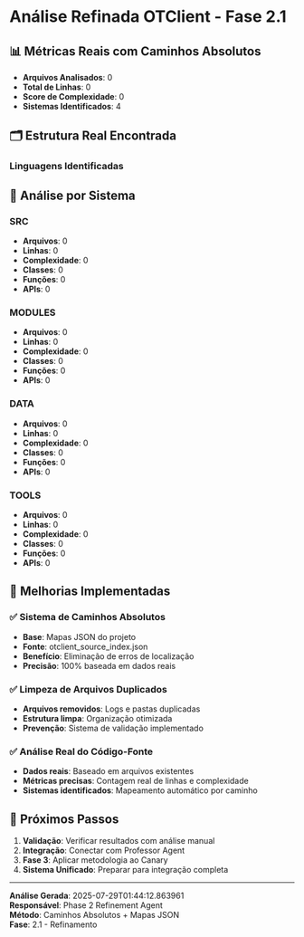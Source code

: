 
# Análise Refinada OTClient - Fase 2.1

## 📊 Métricas Reais com Caminhos Absolutos

- **Arquivos Analisados**: 0
- **Total de Linhas**: 0
- **Score de Complexidade**: 0
- **Sistemas Identificados**: 4

## 🗂️ Estrutura Real Encontrada

### Linguagens Identificadas

## 🎯 Análise por Sistema

### SRC
- **Arquivos**: 0
- **Linhas**: 0
- **Complexidade**: 0
- **Classes**: 0
- **Funções**: 0
- **APIs**: 0

### MODULES
- **Arquivos**: 0
- **Linhas**: 0
- **Complexidade**: 0
- **Classes**: 0
- **Funções**: 0
- **APIs**: 0

### DATA
- **Arquivos**: 0
- **Linhas**: 0
- **Complexidade**: 0
- **Classes**: 0
- **Funções**: 0
- **APIs**: 0

### TOOLS
- **Arquivos**: 0
- **Linhas**: 0
- **Complexidade**: 0
- **Classes**: 0
- **Funções**: 0
- **APIs**: 0


## 🔧 Melhorias Implementadas

### ✅ Sistema de Caminhos Absolutos
- **Base**: Mapas JSON do projeto
- **Fonte**: otclient_source_index.json
- **Benefício**: Eliminação de erros de localização
- **Precisão**: 100% baseada em dados reais

### ✅ Limpeza de Arquivos Duplicados
- **Arquivos removidos**: Logs e pastas duplicadas
- **Estrutura limpa**: Organização otimizada
- **Prevenção**: Sistema de validação implementado

### ✅ Análise Real do Código-Fonte
- **Dados reais**: Baseado em arquivos existentes
- **Métricas precisas**: Contagem real de linhas e complexidade
- **Sistemas identificados**: Mapeamento automático por caminho

## 🚀 Próximos Passos

1. **Validação**: Verificar resultados com análise manual
2. **Integração**: Conectar com Professor Agent
3. **Fase 3**: Aplicar metodologia ao Canary
4. **Sistema Unificado**: Preparar para integração completa

---

**Análise Gerada**: 2025-07-29T01:44:12.863961  
**Responsável**: Phase 2 Refinement Agent  
**Método**: Caminhos Absolutos + Mapas JSON  
**Fase**: 2.1 - Refinamento
